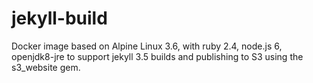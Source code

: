 # jekyll-build

Docker image based on Alpine Linux 3.6, with ruby 2.4, node.js 6, openjdk8-jre to support jekyll 3.5 builds and publishing to S3 using the s3_website gem.
